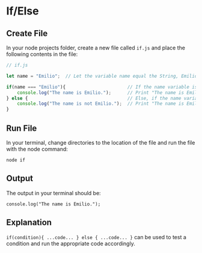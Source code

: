 # If/Else

## Create File
In your node projects folder, create a new file called ```if.js``` and place the following contents in the file:  
  
```JavaScript
// if.js

let name = "Emilio";  // Let the variable name equal the String, Emilio

if(name === "Emilio"){                       // If the name variable is equal to the String, Emilio
	console.log("The name is Emilio.");      // Print "The name is Emilio" to the console
} else {                                     // Else, if the name variable is not equal to the String, Emilio
	console.log("The name is not Emilio.");  // Print "The name is Emilio" to the console
}
```

## Run File
In your terminal, change directories to the location of the file and run the file with the node command:  
  
```
node if
```

## Output
The output in your terminal should be:
```
console.log("The name is Emilio.");
```

## Explanation
```if(condition){ ...code... } else { ...code... }``` can be used to test a condition and run the appropriate code accordingly.